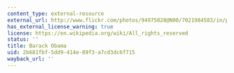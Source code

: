 ```yaml
---
content_type: external-resource
external_url: http://www.flickr.com/photos/94975828@N00/7021984583/in/photolist-bGvvnH-btAGhA-btAGaU-btAGfL-bGvvzV-btAG5J-6Sxjwk-6SBnfs-dp3rSC-dp3s5f-bGxWv4-dp3rYw-fjVWCb-ddbS3u-dAPm5o-cnmuFj-cnmuyy-cnmupS-cnmu5d-cnmuUC-cnmtgA-cnmuCm-cnmuSU-cnmtL9-cnmtw3-cnmtqd-cnmuKE-cnmtC9-cnmumm-cnmtZj-cnmtTf-cnmu9U-d17hQS-dcm4cd-77NrKH-8BP7kS-8PTJoC-7Mshje-9r5HbE-7V1DXs-7HNSTY-8aDkef-8JLfaf-8Q9LYY-8d8cQx-8bk1X1-8ekbUE-85Enz3-93yiPC-7X17xX-7WrZYi
has_external_license_warning: true
license: https://en.wikipedia.org/wiki/All_rights_reserved
status: ''
title: Barack Obama
uid: 2b681fbf-5dd9-414e-89f3-a7cd3dc6f715
wayback_url: ''
---
```

